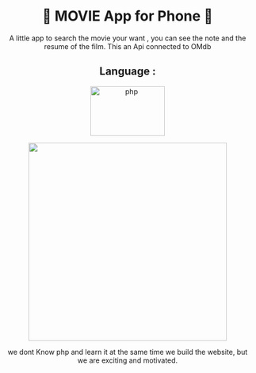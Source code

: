 
# <h1 align="center"> :movie_camera: MOVIE App for Phone :movie_camera: </h1>

<p align="center">A little app to search the movie your want , you can see the note and the resume of the film. This an Api connected to OMdb</p>
 
 
<h2 align="center">Language :</h2>
<p align="center"> <img src="https://swansoftwaresolutions.com/wp-content/uploads/2020/01/Benefits-of-Using-VUE.JS-1024x576.jpeg" alt="php" width="150" height="100"/>  </p>
    
 


<p align="center"><img align="center" src="https://external-content.duckduckgo.com/iu/?u=https%3A%2F%2Ftse3.mm.bing.net%2Fth%3Fid%3DOIP.HhdgiY4NOUi5-G3bYzuLQQHaD5%26pid%3DApi&f=1" alt="" height="400px" > </p>
    





<p align="center">we dont Know php and learn it at the same time we build the website, but we are exciting and motivated. </p>






